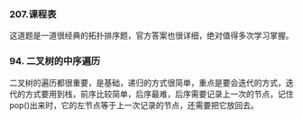 ### 207.课程表

这道题是一道很经典的拓扑排序题，官方答案也很详细，绝对值得多次学习掌握。

### 94. 二叉树的中序遍历

二叉树的遍历都很重要，是基础，递归的方式很简单，重点是要会迭代的方式，迭代的方式要用到栈，前序比较简单，后序最难，后序需要记录上一次的节点，记住pop()出来时，它的左节点等于上一次记录的节点，还需要把它放回去。